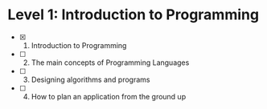# Level 1: Introduction to Programming

- [x] 1. Introduction to Programming
- [ ] 2. The main concepts of Programming Languages
- [ ] 3. Designing algorithms and programs
- [ ] 4. How to plan an application from the ground up
